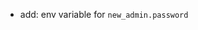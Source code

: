 <!-- - add: encripted passwords -->
<!-- - add: validate token -->
- add: env variable for `new_admin.password`
